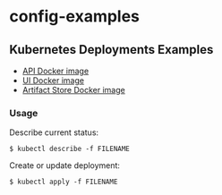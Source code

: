 # config-examples

## Kubernetes Deployments Examples

- [API Docker image](https://hub.docker.com/r/screwdrivercd/screwdriver)
- [UI Docker image](https://hub.docker.com/r/screwdrivercd/ui)
- [Artifact Store Docker image](https://hub.docker.com/r/screwdrivercd/store)

### Usage

Describe current status:
```
$ kubectl describe -f FILENAME
```

Create or update deployment:
```
$ kubectl apply -f FILENAME
```
